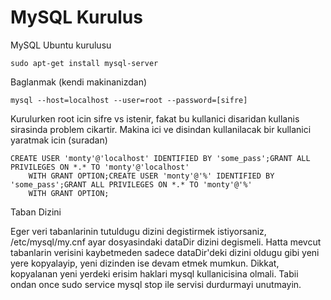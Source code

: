 # MySQL Kurulus

MySQL Ubuntu kurulusu

```
sudo apt-get install mysql-server
```

Baglanmak (kendi makinanizdan)

```
mysql --host=localhost --user=root --password=[sifre]
```

Kurulurken root icin sifre vs istenir, fakat bu kullanici disaridan
kullanis sirasinda problem cikartir. Makina ici ve disindan
kullanilacak bir kullanici yaratmak icin (suradan)

```
CREATE USER 'monty'@'localhost' IDENTIFIED BY 'some_pass';GRANT ALL PRIVILEGES ON *.* TO 'monty'@'localhost'
    WITH GRANT OPTION;CREATE USER 'monty'@'%' IDENTIFIED BY 'some_pass';GRANT ALL PRIVILEGES ON *.* TO 'monty'@'%'
    WITH GRANT OPTION;
```

Taban Dizini

Eger veri tabanlarinin tutuldugu dizini degistirmek istiyorsaniz,
/etc/mysql/my.cnf ayar dosyasindaki dataDir dizini degismeli. Hatta
mevcut tabanlarin verisini kaybetmeden sadece dataDir'deki dizini
oldugu gibi yeni yere kopyalayip, yeni dizinden ise devam etmek
mumkun. Dikkat, kopyalanan yeni yerdeki erisim haklari mysql
kullanicisina olmali. Tabii ondan once sudo service mysql stop ile
servisi durdurmayi unutmayin.






